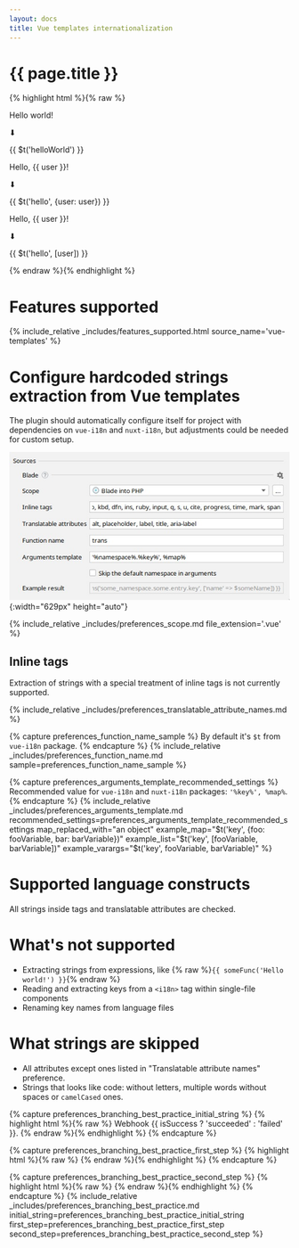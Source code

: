 ```yaml
---
layout: docs
title: Vue templates internationalization
---
```


<h1>{{ page.title }}</h1>

{% highlight html %}{% raw %}
<p>Hello world!</p>
⬇
<p>{{ $t('helloWorld') }}</p>
<!-- locales/en.js: helloWorld: 'Hello world!' -->

<p>Hello, {{ user }}!</p>
⬇
<p>{{ $t('hello', {user: user}) }}</p>
<!-- locales/en.js: helloWorld: 'Hello, {user}!' -->

<p>Hello, {{ user }}!</p>
⬇
<p>{{ $t('hello', [user]) }}</p>
<!-- locales/en.js: helloWorld: 'Hello, {0}!' -->
{% endraw %}{% endhighlight %}


# Features supported

{% 
  include_relative _includes/features_supported.html
  source_name='vue-templates'
%}


# Configure hardcoded strings extraction from Vue templates

The plugin should automatically configure itself for project with dependencies on `vue-i18n` and `nuxt-i18n`, but adjustments could be needed for custom setup.

![Blade Source Code Preferences screenshot](assets/blade-preferences.png){:width="629px" height="auto"}

{% 
  include_relative _includes/preferences_scope.md
  file_extension='.vue'
%}


## Inline tags

Extraction of strings with a special treatment of inline tags is not currently supported.


{% include_relative _includes/preferences_translatable_attribute_names.md %}


{% capture preferences_function_name_sample %}
By default it's `$t` from `vue-i18n` package.
{% endcapture %}
{% 
  include_relative _includes/preferences_function_name.md
  sample=preferences_function_name_sample
%}


{% capture preferences_arguments_template_recommended_settings %}
Recommended value for `vue-i18n` and `nuxt-i18n` packages: `'%key%', %map%`.
{% endcapture %}
{%
  include_relative _includes/preferences_arguments_template.md
  recommended_settings=preferences_arguments_template_recommended_settings
  map_replaced_with="an object"
  example_map="$t('key', {foo: fooVariable, bar: barVariable})"
  example_list="$t('key', [fooVariable, barVariable])"
  example_varargs="$t('key', fooVariable, barVariable)"
%}


# Supported language constructs

All strings inside tags and translatable attributes are checked.


# What's not supported

* Extracting strings from expressions, like {% raw %}`{{ someFunc('Hello world!') }}`{% endraw %}
* Reading and extracting keys from a `<i18n>` tag within single-file components
* Renaming key names from language files


# What strings are skipped

* All attributes except ones listed in "Translatable attribute names" preference.
* Strings that looks like code: without letters, multiple words without spaces or `camelCased` ones.

{% capture preferences_branching_best_practice_initial_string %}
{% highlight html %}{% raw %}
Webhook {{ isSuccess ? 'succeeded' : 'failed' }}.
{% endraw %}{% endhighlight %}
{% endcapture %}

{% capture preferences_branching_best_practice_first_step %}
{% highlight html %}{% raw %}
<template v-if="isSuccess">Webhook succeeded.</template>
<template v-else>Webhook failed.</template>
{% endraw %}{% endhighlight %}
{% endcapture %}

{% capture preferences_branching_best_practice_second_step %}
{% highlight html %}{% raw %}
<template v-if="isSuccess">{{ $t('webhookSucceeded') }}</template>
<template v-else>{{ $t('webhookFailed') }}</template>
{% endraw %}{% endhighlight %}
{% endcapture %}
{% 
  include_relative _includes/preferences_branching_best_practice.md
  initial_string=preferences_branching_best_practice_initial_string
  first_step=preferences_branching_best_practice_first_step
  second_step=preferences_branching_best_practice_second_step
%}